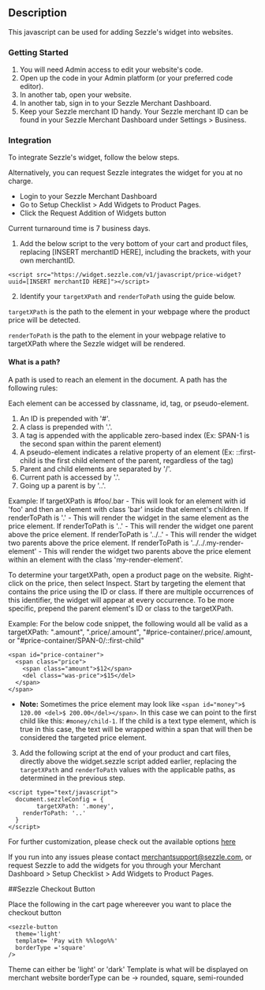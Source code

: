 
## Description
This javascript can be used for adding Sezzle's widget into websites.

### Getting Started

1. You will need Admin access to edit your website's code.
2. Open up the code in your Admin platform (or your preferred code editor).
3. In another tab, open your website.
4. In another tab, sign in to your Sezzle Merchant Dashboard.
5. Keep your Sezzle merchant ID handy. Your Sezzle merchant ID can be found in your Sezzle Merchant Dashboard under Settings > Business.

### Integration
To integrate Sezzle's widget, follow the below steps. 

Alternatively, you can request Sezzle integrates the widget for you at no charge.
  * Login to your Sezzle Merchant Dashboard
  * Go to Setup Checklist > Add Widgets to Product Pages. 
  * Click the Request Addition of Widgets button

Current turnaround time is 7 business days.

1. Add the below script to the very bottom of your cart and product files, replacing [INSERT merchantID HERE], including the brackets, with your own merchantID.

```
<script src="https://widget.sezzle.com/v1/javascript/price-widget?uuid=[INSERT merchantID HERE]"></script>
```

2. Identify your `targetXPath` and `renderToPath` using the guide below.

`targetXPath` is the path to the element in your webpage where the product price will be detected.

`renderToPath` is the path to the element in your webpage relative to targetXPath where the Sezzle widget will be rendered.

#### What is a path?
A path is used to reach an element in the document. A path has the following rules:

Each element can be accessed by classname, id, tag, or pseudo-element.
1. An ID is prepended with '#'.
2. A class is prepended with '.'.
3. A tag is appended with the applicable zero-based index (Ex: SPAN-1 is the second span within the parent element)
4. A pseudo-element indicates a relative property of an element (Ex: ::first-child is the first child element of the parent, regardless of the tag)
5. Parent and child elements are separated by '/'.
6. Current path is accessed by '.'.
7. Going up a parent is by '..'.

Example:
If targetXPath is #foo/.bar - This will look for an element with id 'foo' and then an element with class 'bar' inside that element's children.
If renderToPath is '.' - This will render the widget in the same element as the price element.
If renderToPath is '..' - This will render the widget one parent above the price element.
If renderToPath is '../..' - This will render the widget two parents above the price element.
If renderToPath is '../../.my-render-element' - This will render the widget two parents above the price element within an element with the class 'my-render-element'. 

To determine your targetXPath, open a product page on the website. Right-click on the price, then select Inspect. Start by targeting the element that contains the price using the ID or class. If there are multiple occurrences of this identifier, the widget will appear at every occurrence. To be more specific, prepend the parent element's ID or class to the targetXPath.

Example: For the below code snippet, the following would all be valid as a targetXPath: ".amount", ".price/.amount", "#price-container/.price/.amount, or "#price-container/SPAN-0/::first-child"

```
<span id="price-container">
  <span class="price">
    <span class="amount">$12</span>
    <del class="was-price">$15</del>
  </span>
</span>
```

* **Note:** Sometimes the price element may look like `<span id="money">$ 120.00 <del>$ 200.00</del></span>`. In this case we can point to the first child like this: `#money/child-1`. If the child is a text type element, which is true in this case, the text will be wrapped within a span that will then be considered the targeted price element. 

3. Add the following script at the end of your product and cart files, directly above the widget.sezzle script added earlier, replacing the `targetXPath` and `renderToPath` values with the applicable paths, as determined in the previous step.

```
<script type="text/javascript">
  document.sezzleConfig = {
		targetXPath: '.money',
    renderToPath: '..'
  }
</script>
```

For further customization, please check out the available options [here](/widget-options.md)

If you run into any issues please contact merchantsupport@sezzle.com, or request Sezzle to add the widgets for you through your Merchant Dashboard > Setup Checklist > Add Widgets to Product Pages.


##Sezzle Checkout Button 

Place the following in the cart page whereever you want to place the checkout button 
```
<sezzle-button  
  theme='light' 
  template= 'Pay with %%logo%%' 
  borderType ='square'
/>
```


Theme can either be 'light' or 'dark'
Template is what will be displayed on merchant website
borderType can be -> rounded, square, semi-rounded